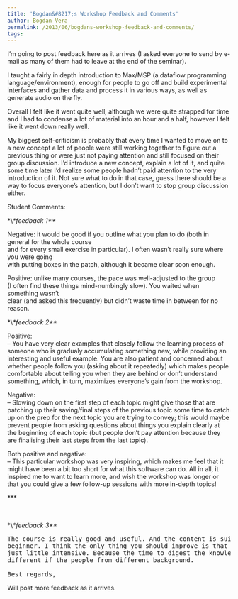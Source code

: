 ```yaml
---
title: 'Bogdan&#8217;s Workshop Feedback and Comments'
author: Bogdan Vera
permalink: /2013/06/bogdans-workshop-feedback-and-comments/
tags:
---
```

I&#8217;m going to post feedback here as it arrives (I asked everyone to send by e-mail as many of them had to leave at the end of the seminar).

I taught a fairly in depth introduction to Max/MSP (a dataflow programming language/environment), enough for people to go off and build experimental interfaces and gather data and process it in various ways, as well as generate audio on the fly.

Overall I felt like it went quite well, although we were quite strapped for time and I had to condense a lot of material into an hour and a half, however I felt like it went down really well.

My biggest self-criticism is probably that every time I wanted to move on to a new concept a lot of people were still working together to figure out a previous thing or were just not paying attention and still focused on their group discussion. I&#8217;d introduce a new concept, explain a lot of it, and quite some time later I&#8217;d realize some people hadn&#8217;t paid attention to the very introduction of it. Not sure what to do in that case, guess there should be a way to focus everyone&#8217;s attention, but I don&#8217;t want to stop group discussion either.

Student Comments:

\*\\*\*feedback 1\*\**

Negative: it would be good if you outline what you plan to do (both in general for the whole course  
and for every small exercise in particular). I often wasn&#8217;t really sure where you were going  
with putting boxes in the patch, although it became clear soon enough.

Positive: unlike many courses, the pace was well-adjusted to the group  
(I often find these things mind-numbingly slow). You waited when something wasn&#8217;t  
clear (and asked this frequently) but didn&#8217;t waste time in between for no reason.

\*\\*\*feedback 2\*\**

Positive:  
&#8211; You have very clear examples that closely follow the learning process of someone who is gradualy accumulating something new, while providing an interesting and useful example. You are also patient and concerned about whether people follow you (asking about it repeatedly) which makes people comfortable about telling you when they are behind or don&#8217;t understand something, which, in turn, maximizes everyone&#8217;s gain from the workshop.

Negative:  
&#8211; Slowing down on the first step of each topic might give those that are patching up their saving/final steps of the previous topic some time to catch up on the prep for the next topic you are trying to convey; this would maybe prevent people from asking questions about things you explain clearly at the beginning of each topic (but people don&#8217;t pay attention because they are finalising their last steps from the last topic).

Both positive and negative:  
&#8211; This particular workshop was very inspiring, which makes me feel that it might have been a bit too short for what this software can do. All in all, it inspired me to want to learn more, and wish the workshop was longer or that you could give a few follow-up sessions with more in-depth topics!

\***

&nbsp;

\*\\*\*feedback 3\*\**

<pre>The course is really good and useful. And the content is suitable for
beginner. I think the only thing you should improve is that the content is
just little intensive. Because the time to digest the knowledge will be
different if the people from different background. 

Best regards,</pre>

Will post more feedback as it arrives.
